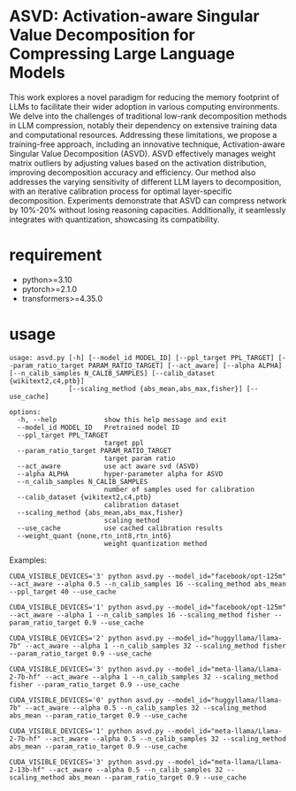 # ASVD: Activation-aware Singular Value Decomposition for Compressing Large Language Models

This work explores a novel paradigm for reducing the memory footprint of LLMs to facilitate their wider adoption in various computing environments. We delve into the challenges of traditional low-rank decomposition methods in LLM compression, notably their dependency on extensive training data and computational resources. Addressing these limitations, we propose a training-free approach, including an innovative technique, Activation-aware Singular Value Decomposition (ASVD). ASVD effectively manages weight matrix outliers by adjusting values based on the activation distribution, improving decomposition accuracy and efficiency. Our method also addresses the varying sensitivity of different LLM layers to decomposition, with an iterative calibration process for optimal layer-specific decomposition. Experiments demonstrate that ASVD can compress network by 10\%-20\% without losing reasoning capacities. Additionally, it seamlessly integrates with quantization, showcasing its compatibility.

# requirement
- python>=3.10
- pytorch>=2.1.0
- transformers>=4.35.0

# usage

```
usage: asvd.py [-h] [--model_id MODEL_ID] [--ppl_target PPL_TARGET] [--param_ratio_target PARAM_RATIO_TARGET] [--act_aware] [--alpha ALPHA] [--n_calib_samples N_CALIB_SAMPLES] [--calib_dataset {wikitext2,c4,ptb}]
               [--scaling_method {abs_mean,abs_max,fisher}] [--use_cache]

options:
  -h, --help            show this help message and exit
  --model_id MODEL_ID   Pretrained model ID
  --ppl_target PPL_TARGET
                        target ppl
  --param_ratio_target PARAM_RATIO_TARGET
                        target param ratio
  --act_aware           use act aware svd (ASVD)
  --alpha ALPHA         hyper-parameter alpha for ASVD
  --n_calib_samples N_CALIB_SAMPLES
                        number of samples used for calibration
  --calib_dataset {wikitext2,c4,ptb}
                        calibration dataset
  --scaling_method {abs_mean,abs_max,fisher}
                        scaling method
  --use_cache           use cached calibration results
  --weight_quant {none,rtn_int8,rtn_int6}
                        weight quantization method
```


Examples:
```
CUDA_VISIBLE_DEVICES='3' python asvd.py --model_id="facebook/opt-125m" --act_aware --alpha 0.5 --n_calib_samples 16 --scaling_method abs_mean --ppl_target 40 --use_cache

CUDA_VISIBLE_DEVICES='1' python asvd.py --model_id="facebook/opt-125m" --act_aware --alpha 1 --n_calib_samples 16 --scaling_method fisher --param_ratio_target 0.9 --use_cache

CUDA_VISIBLE_DEVICES='2' python asvd.py --model_id="huggyllama/llama-7b" --act_aware --alpha 1 --n_calib_samples 32 --scaling_method fisher --param_ratio_target 0.9 --use_cache

CUDA_VISIBLE_DEVICES='3' python asvd.py --model_id="meta-llama/Llama-2-7b-hf" --act_aware --alpha 1 --n_calib_samples 32 --scaling_method fisher --param_ratio_target 0.9 --use_cache

CUDA_VISIBLE_DEVICES='0' python asvd.py --model_id="huggyllama/llama-7b" --act_aware --alpha 0.5 --n_calib_samples 32 --scaling_method abs_mean --param_ratio_target 0.9 --use_cache

CUDA_VISIBLE_DEVICES='1' python asvd.py --model_id="meta-llama/Llama-2-7b-hf" --act_aware --alpha 0.5 --n_calib_samples 32 --scaling_method abs_mean --param_ratio_target 0.9 --use_cache

CUDA_VISIBLE_DEVICES='3' python asvd.py --model_id="meta-llama/Llama-2-13b-hf" --act_aware --alpha 0.5 --n_calib_samples 32 --scaling_method abs_mean --param_ratio_target 0.9 --use_cache
```

